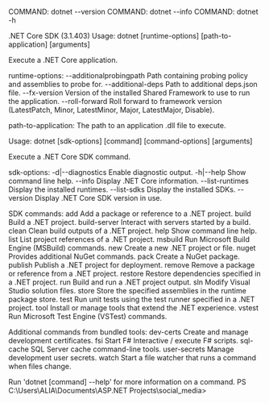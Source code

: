 COMMAND: dotnet --version
COMMAND: dotnet --info
COMMAND: dotnet -h

.NET Core SDK (3.1.403)
Usage: dotnet [runtime-options] [path-to-application] [arguments]

Execute a .NET Core application.

runtime-options:
--additionalprobingpath <path> Path containing probing policy and assemblies to probe for.
--additional-deps <path> Path to additional deps.json file.
--fx-version <version> Version of the installed Shared Framework to use to run the application.
--roll-forward <setting> Roll forward to framework version (LatestPatch, Minor, LatestMinor, Major, LatestMajor, Disable).

path-to-application:
The path to an application .dll file to execute.

Usage: dotnet [sdk-options] [command] [command-options] [arguments]

Execute a .NET Core SDK command.

sdk-options:
-d|--diagnostics Enable diagnostic output.
-h|--help Show command line help.
--info Display .NET Core information.
--list-runtimes Display the installed runtimes.
--list-sdks Display the installed SDKs.
--version Display .NET Core SDK version in use.

SDK commands:
add Add a package or reference to a .NET project.
build Build a .NET project.
build-server Interact with servers started by a build.
clean Clean build outputs of a .NET project.
help Show command line help.
list List project references of a .NET project.
msbuild Run Microsoft Build Engine (MSBuild) commands.
new Create a new .NET project or file.
nuget Provides additional NuGet commands.
pack Create a NuGet package.
publish Publish a .NET project for deployment.
remove Remove a package or reference from a .NET project.
restore Restore dependencies specified in a .NET project.
run Build and run a .NET project output.
sln Modify Visual Studio solution files.
store Store the specified assemblies in the runtime package store.
test Run unit tests using the test runner specified in a .NET project.
tool Install or manage tools that extend the .NET experience.
vstest Run Microsoft Test Engine (VSTest) commands.

Additional commands from bundled tools:
dev-certs Create and manage development certificates.
fsi Start F# Interactive / execute F# scripts.
sql-cache SQL Server cache command-line tools.
user-secrets Manage development user secrets.
watch Start a file watcher that runs a command when files change.

Run 'dotnet [command] --help' for more information on a command.
PS C:\Users\ALIA\Documents\ASP.NET Projects\social_media>
